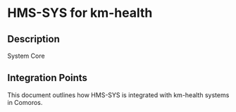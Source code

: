 # HMS-SYS for km-health

## Description

System Core

## Integration Points

This document outlines how HMS-SYS is integrated with km-health systems in Comoros.
